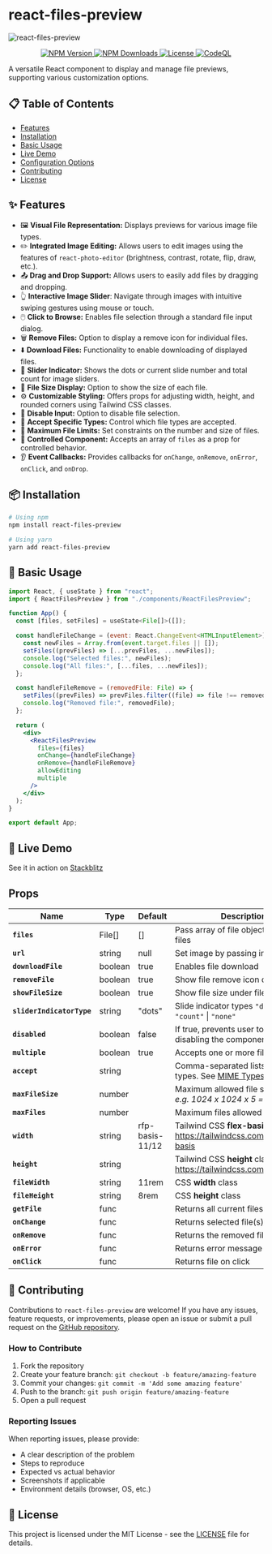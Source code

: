 # react-files-preview

![react-files-preview](https://github.com/musama619/react-files-preview/blob/main/react-files-preview.png?raw=true)

<p align="center">
  <a href="https://www.npmjs.com/package/react-files-preview">
    <img src="https://img.shields.io/npm/v/react-files-preview.svg" alt="NPM Version" />
  </a>
  <a href="https://www.npmjs.com/package/react-files-preview">
    <img src="https://img.shields.io/npm/dm/react-files-preview.svg" alt="NPM Downloads" />
  </a>
  <a href="https://github.com/musama619/react-files-preview/blob/main/LICENSE">
    <img src="https://img.shields.io/npm/l/react-files-preview.svg" alt="License" />
  </a>
  <a href="https://github.com/musama619/react-files-preview/actions/workflows/CodeQL.yml">
    <img src="https://github.com/musama619/react-files-preview/workflows/CodeQL/badge.svg" alt="CodeQL" />
  </a>
</p>

A versatile React component to display and manage file previews, supporting various customization options.

## 📋 Table of Contents

- [Features](#-features)
- [Installation](#-installation)
- [Basic Usage](#-basic-usage)
- [Live Demo](#-live-demo)
- [Configuration Options](#️-configuration-options)
- [Contributing](#-contributing)
- [License](#-license)

## ✨ Features

- 🖼️ **Visual File Representation:** Displays previews for various image file types.
- ✏️ **Integrated Image Editing:** Allows users to edit images using the features of `react-photo-editor` (brightness, contrast, rotate, flip, draw, etc.).
- 📤 **Drag and Drop Support:** Allows users to easily add files by dragging and dropping.
- 👆 **Interactive Image Slider**: Navigate through images with intuitive swiping gestures using mouse or touch.
- 🖱️ **Click to Browse:** Enables file selection through a standard file input dialog.
- 🗑️ **Remove Files:** Option to display a remove icon for individual files.
- ⬇️ **Download Files:** Functionality to enable downloading of displayed files.
- 🔢 **Slider Indicator:** Shows the dots or current slide number and total count for image sliders.
- 📏 **File Size Display:** Option to show the size of each file.
- ⚙️ **Customizable Styling:** Offers props for adjusting width, height, and rounded corners using Tailwind CSS classes.
- 🚫 **Disable Input:** Option to disable file selection.
- 📄 **Accept Specific Types:** Control which file types are accepted.
- 🔢 **Maximum File Limits:** Set constraints on the number and size of files.
- 🔄 **Controlled Component:** Accepts an array of `files` as a prop for controlled behavior.
- 👂 **Event Callbacks:** Provides callbacks for `onChange`, `onRemove`, `onError`, `onClick`, and `onDrop`.

## 📦 Installation

```bash
# Using npm
npm install react-files-preview

# Using yarn
yarn add react-files-preview

```

## 🚀 Basic Usage

```jsx
import React, { useState } from "react";
import { ReactFilesPreview } from "./components/ReactFilesPreview";

function App() {
  const [files, setFiles] = useState<File[]>([]);

  const handleFileChange = (event: React.ChangeEvent<HTMLInputElement>) => {
    const newFiles = Array.from(event.target.files || []);
    setFiles((prevFiles) => [...prevFiles, ...newFiles]);
    console.log("Selected files:", newFiles);
    console.log("All files:", [...files, ...newFiles]);
  };

  const handleFileRemove = (removedFile: File) => {
    setFiles((prevFiles) => prevFiles.filter((file) => file !== removedFile));
    console.log("Removed file:", removedFile);
  };

  return (
    <div>
      <ReactFilesPreview
        files={files}
        onChange={handleFileChange}
        onRemove={handleFileRemove}
        allowEditing
        multiple
      />
    </div>
  );
}

export default App;
```

## 📱 Live Demo

See it in action on [Stackblitz](https://stackblitz.com/edit/vitejs-vite-xjck27?file=src%2FApp.tsx)

## Props

| Name                  | Type    | Default        | Description                                                                                                                                     |
| --------------------- | ------- | ---------------| ----------------------------------------------------------------------------------------------------------------------------------------------- |
| **`files`**           | File[]  | []             | Pass array of file objects for default files                                                                                                    |
| **`url`**             | string  | null           | Set image by passing image URL                                                                                                                  |
| **`downloadFile`**    | boolean | true           | Enables file download                                                                                                                           |
| **`removeFile`**      | boolean | true           | Show file remove icon on file hover                                                                                                             |
| **`showFileSize`**    | boolean | true           | Show file size under files                                                                                                                      |
| **`sliderIndicatorType`**  | string  | "dots"    | Slide indicator types `"dots"` \| `"count"` \| `"none"` | `"dots"`                                                                                 |
| **`disabled`**        | boolean | false          | If true, prevents user to add files by disabling the component                                                                                  |
| **`multiple`**        | boolean | true           | Accepts one or more files                                                                                                                       |
| **`accept`**          | string  |                | Comma-separated lists of file types. See [MIME Types](https://developer.mozilla.org/en-US/docs/Web/HTTP/Basics_of_HTTP/MIME_types/Common_types) |
| **`maxFileSize`**     | number  |                | Maximum allowed file size in bytes _e.g. 1024 x 1024 x 5 == 5MB_                                                                                |
| **`maxFiles`**        | number  |                | Maximum files allowed to be added                                                                                                               |
| **`width`**           | string  | rfp-basis-11/12| Tailwind CSS **flex-basis** class https://tailwindcss.com/docs/flex-basis                                                                       |
| **`height`**          | string  |                | Tailwind CSS **height** class https://tailwindcss.com/docs/height                                                                               |
| **`fileWidth`**       | string  | 11rem          | CSS **width** class                                                                                                                             |
| **`fileHeight`**      | string  | 8rem           | CSS **height** class                                                                                                                            |
| **`getFile`**         | func    |                | Returns all current files                                                                                                                       |
| **`onChange`**        | func    |                | Returns selected file(s)                                                                                                                        |
| **`onRemove`**        | func    |                | Returns the removed file                                                                                                                        |
| **`onError`**         | func    |                | Returns error message as string                                                                                                                 |
| **`onClick`**         | func    |                | Returns file on click                                                                                                                           |

## 🤝 Contributing

Contributions to `react-files-preview` are welcome! If you have any issues, feature requests, or improvements, please open an issue or submit a pull request on the [GitHub repository](https://github.com/musama619/react-files-preview).

### How to Contribute

1. Fork the repository
2. Create your feature branch: `git checkout -b feature/amazing-feature`
3. Commit your changes: `git commit -m 'Add some amazing feature'`
4. Push to the branch: `git push origin feature/amazing-feature`
5. Open a pull request

### Reporting Issues

When reporting issues, please provide:

- A clear description of the problem
- Steps to reproduce
- Expected vs actual behavior
- Screenshots if applicable
- Environment details (browser, OS, etc.)

## 📄 License

This project is licensed under the MIT License - see the [LICENSE](https://github.com/musama619/react-files-preview/blob/main/LICENSE) file for details.
